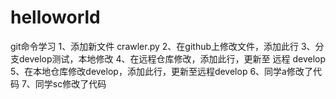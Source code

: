 # helloworld
git命令学习
1、添加新文件 crawler.py
2、在github上修改文件，添加此行
3、分支develop测试，本地修改
4、在远程仓库修改，添加此行，更新至 远程 develop
5、在本地仓库修改develop，添加此行，更新至远程develop
6、同学a修改了代码
7、同学sc修改了代码